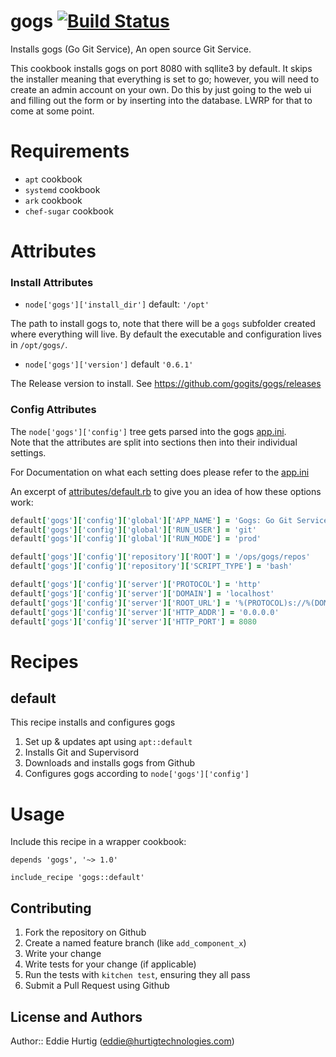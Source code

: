# gogs [![Build Status](https://travis-ci.org/EdHurtig/chef-gogs.svg)](https://travis-ci.org/EdHurtig/chef-gogs)

Installs gogs (Go Git Service), An open source Git Service. 

This cookbook installs gogs on port 8080 with sqllite3 by default. It skips the installer
meaning that everything is set to go; however, you will need to create an admin account
on your own.  Do this by just going to the web ui and filling out the form or by inserting into 
the database.  LWRP for that to come at some point.

# Requirements

* `apt` cookbook
* `systemd` cookbook
* `ark` cookbook
* `chef-sugar` cookbook


# Attributes

### Install Attributes

* `node['gogs']['install_dir']` default: `'/opt'`

The path to install gogs to, note that there will be a `gogs` subfolder created where everything will live.
By default the executable and configuration lives in `/opt/gogs/`.

* `node['gogs']['version']` default `'0.6.1'`

The Release version to install.  See https://github.com/gogits/gogs/releases

### Config Attributes

The `node['gogs']['config']` tree gets parsed into the gogs [app.ini](https://github.com/gogits/gogs/blob/master/conf/app.ini).  
Note that the attributes are split into sections then into their individual settings.

For Documentation on what each setting does please refer to the [app.ini](https://github.com/gogits/gogs/blob/master/conf/app.ini)

An excerpt of [attributes/default.rb](https://github.com/EdHurtig/chef-gogs/blob/master/attributes/default.rb)
to give you an idea of how these options work: 

```ruby
default['gogs']['config']['global']['APP_NAME'] = 'Gogs: Go Git Service'
default['gogs']['config']['global']['RUN_USER'] = 'git'
default['gogs']['config']['global']['RUN_MODE'] = 'prod'

default['gogs']['config']['repository']['ROOT'] = '/ops/gogs/repos'
default['gogs']['config']['repository']['SCRIPT_TYPE'] = 'bash'

default['gogs']['config']['server']['PROTOCOL'] = 'http'
default['gogs']['config']['server']['DOMAIN'] = 'localhost'
default['gogs']['config']['server']['ROOT_URL'] = '%(PROTOCOL)s://%(DOMAIN)s:%(HTTP_PORT)s/'
default['gogs']['config']['server']['HTTP_ADDR'] = '0.0.0.0'
default['gogs']['config']['server']['HTTP_PORT'] = 8080
```

# Recipes

## default

This recipe installs and configures gogs

1. Set up & updates apt using `apt::default`
2. Installs Git and Supervisord
3. Downloads and installs gogs from Github
4. Configures gogs according to `node['gogs']['config']`


# Usage

Include this recipe in a wrapper cookbook:

```
depends 'gogs', '~> 1.0'
```

```
include_recipe 'gogs::default'
```

## Contributing

1. Fork the repository on Github
2. Create a named feature branch (like `add_component_x`)
3. Write your change
4. Write tests for your change (if applicable)
5. Run the tests with `kitchen test`, ensuring they all pass
6. Submit a Pull Request using Github

## License and Authors

Author:: Eddie Hurtig (eddie@hurtigtechnologies.com)
